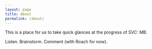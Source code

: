 ```yaml
---
layout: page
title: About
permalink: /about/
---
```


This is a place for us to take quick glances at the progress of SVC: MB.

Listen. Brainstorm. Comment (with Roach for now).